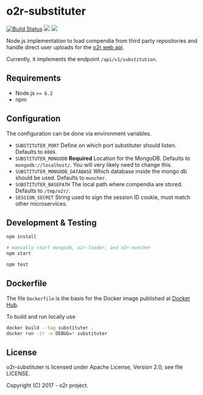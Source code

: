 # o2r-substituter

[![Build Status](https://travis-ci.org/o2r-project/o2r-substituter.svg?branch=master)](https://travis-ci.org/o2r-project/o2r-substituter) [![](https://images.microbadger.com/badges/version/o2rproject/o2r-substituter.svg)](https://microbadger.com/images/o2rproject/o2r-substituter "Get your own version badge on microbadger.com") [![](https://images.microbadger.com/badges/image/o2rproject/o2r-substituter.svg)](https://microbadger.com/images/o2rproject/o2r-substituter "Get your own image badge on microbadger.com")

Node.js implementation to load compendia from third party repositories and handle direct user uploads for the [o2r web api](http://o2r.info/o2r-web-api).

Currently, it implements the endpoint `/api/v1/substitution`.

## Requirements

- Node.js `>= 6.2`
- npm

## Configuration

The configuration can be done via environment variables.

- `SUBSTITUTER_PORT`
  Define on which port substituter should listen. Defaults to `8089`.
- `SUBSTITUTER_MONGODB` __Required__
  Location for the MongoDB. Defaults to `mongodb://localhost/`. You will very likely need to change this.
- `SUBSTITUTER_MONGODB_DATABASE`
  Which database inside the mongo db should be used. Defaults to `muncher`.
- `SUBSTITUTER_BASEPATH`
  The local path where compendia are stored. Defaults to `/tmp/o2r/`.
- `SESSION_SECRET`
  String used to sign the session ID cookie, must match other microservices.

## Development & Testing

```bash
npm install

# manually start mongodb, o2r-loader, and o2r-muncher
npm start

npm test
```

## Dockerfile

The file `Dockerfile` is the basis for the Docker image published at [Docker Hub](https://hub.docker.com/r/o2rproject/o2r-substituter/).

To build and run locally use

```bash
docker build --tag substituter .
docker run -it -e DEBUG=* substituter
```

## License

o2r-substituter is licensed under Apache License, Version 2.0, see file LICENSE.

Copyright (C) 2017 - o2r project.
